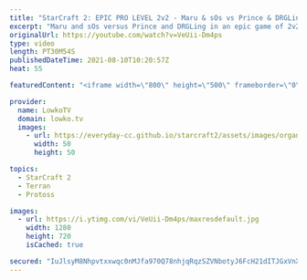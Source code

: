 ```yaml
---
title: "StarCraft 2: EPIC PRO LEVEL 2v2 - Maru & sOs vs Prince & DRGLing!"
excerpt: "Maru and sOs versus Prince and DRGLing in an epic game of 2v2 in StarCraft 2.  OlimoLeague on Patreon: https://www.patreon.com/olimoley  More professional 2v2: https://youtu.be/qk3OKS90ckA StarCraft 2 Free For All: https://youtu.be/hmLp9wr8ASo  Support my work on Patreon: http://www.patreon.com/lowkotv"
originalUrl: https://youtube.com/watch?v=VeUii-Dm4ps
type: video
length: PT30M54S
publishedDateTime: 2021-08-10T10:20:57Z
heat: 55

featuredContent: "<iframe width=\"800\" height=\"500\" frameborder=\"0\" src=\"https://www.youtube.com/embed/VeUii-Dm4ps\" allow=\"accelerometer; autoplay; encrypted-media; gyroscope; picture-in-picture\" allowfullscreen></iframe>"

provider:
  name: LowkoTV
  domain: lowko.tv
  images:
    - url: https://everyday-cc.github.io/starcraft2/assets/images/organizations/lowko.tv-50x50.jpg
      width: 50
      height: 50

topics:
  - StarCraft 2
  - Terran
  - Protoss

images:
  - url: https://i.ytimg.com/vi/VeUii-Dm4ps/maxresdefault.jpg
    width: 1280
    height: 720
    isCached: true

secured: "IuJlsyM8Nhpvtxxwqc0nMJfa970Q78nhjqRqzSZVNbotyJ6FcH21dITJGxVnXtGAozb4PEwBhgmpyUypjToFNNVn5jkSgN5g0kaDC5m/ECFfB3UcAomKEXXcI52L98ASiUNqpKJvyEKBi1CGB5XCwIROOBWTmS9RrdoXY4tPTQZZJBhTpL6eqHsKx0ByM5iJZnvSI/i1i2dv52uB4HPCJKU9EA9GcckOhkFlH/SSd9w4cTbVCKb9rRhXFZAbZ/4JlxTEzO43hfPTTLB1pdL9LHk0srMZ0mXXbkCBjI053UwSmKy8gDPHBIrdEQBLVeU1ZSq7cKVTjfMyhHkE9gypH7Uu/o4keSaawYqZQkqKAazk1e0kGQCB6cDSEb9VqvvRn7YJcAiOh+vjc/NrF54uRyqR+V+lq0CZNA0vnqCC4eU=;RHT4xkfntvZ9HBzNbH3FKg=="
---
```


